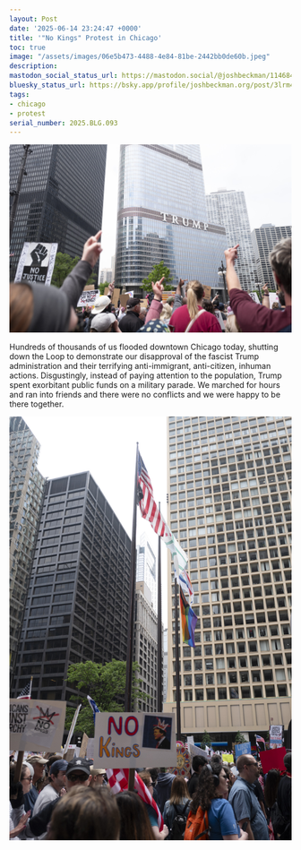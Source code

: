 ```yaml
---
layout: Post
date: '2025-06-14 23:24:47 +0000'
title: '"No Kings" Protest in Chicago'
toc: true
image: "/assets/images/06e5b473-4488-4e84-81be-2442bb0de60b.jpeg"
description:
mastodon_social_status_url: https://mastodon.social/@joshbeckman/114684342019205045
bluesky_status_url: https://bsky.app/profile/joshbeckman.org/post/3lrm4kwhq7q2p
tags:
- chicago
- protest
serial_number: 2025.BLG.093
---
```

![Protesters giving the finger to Trump tower in downtown Chicago](/assets/images/06e5b473-4488-4e84-81be-2442bb0de60b.jpeg)

Hundreds of thousands of us flooded downtown Chicago today, shutting down the Loop to demonstrate our disapproval of the fascist Trump administration and their terrifying anti-immigrant, anti-citizen, inhuman actions. Disgustingly, instead of paying attention to the population, Trump spent exorbitant public funds on a military parade. We marched for hours and ran into friends and there were no conflicts and we were happy to be there together.

![Daley plaza filled with protesters](/assets/images/4d463bee-5ba3-4195-a6b8-b400ffe1329e.jpeg)

